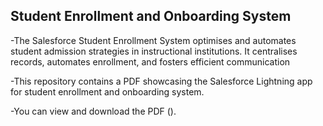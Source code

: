## Student Enrollment and Onboarding System

-The Salesforce Student Enrollment System optimises and automates student admission  strategies in instructional institutions. It centralises records, automates enrollment, and  fosters efficient communication

-This repository contains a PDF showcasing the Salesforce Lightning app for student enrollment and onboarding system.

-You can view and download the PDF ().
